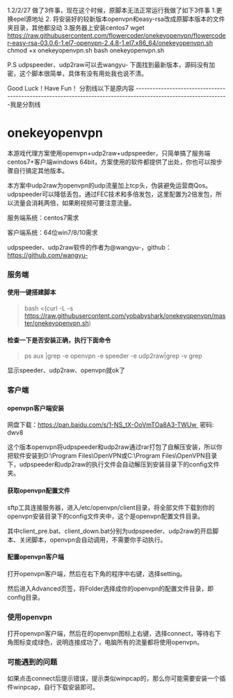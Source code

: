 1.2/2/27
做了3件事，现在这个时候，原脚本无法正常运行我做了如下3件事
1.更换epel源地址 2. 将安装好的较新版本openvpn和easy-rsa改成原脚本版本的文件夹目录，其他都没动
3.服务器上安装centos7
wget https://raw.githubusercontent.com/flowercoder/onekeyopenvpn/flowercoder-easy-rsa-03.0.6-1.el7-openvpn-2.4.8-1.el7.x86_64/onekeyopenvpn.sh
chmod +x onekeyopenvpn.sh
bash onekeyopenvpn.sh

P.S udpspeeder、udp2raw可以去wangyu- 下面找到最新版本，源码没有加密，这个脚本很简单，具体有没有用处我也说不清。

Good Luck！Have Fun！
分割线以下是原内容
---------------------------------------------------------------------------------------------------------------我是分割线
# onekeyopenvpn
本游戏代理方案使用openvpn+udp2raw+udpspeeder，只简单搞了服务端centos7+客户端windows 64bit，方案使用的软件都提供了出处，你也可以按步骤自行搞定其他版本。

本方案中udp2raw为openvpn的udp流量加上tcp头，伪装避免运营商Qos。udpspeeder可以降低丢包，通过FEC技术和多倍发包，这里配置为2倍发包，所以流量会消耗两倍，如果刷视频可要注意流量。

服务端系统：centos7需求

客户端系统：64位win7/8/10需求

udpspeeder、udp2raw软件的作者为@wangyu-，github：https://github.com/wangyu-

### 服务端 ###

#### 使用一键搭建脚本 ####

> bash <(curl -L -s https://raw.githubusercontent.com/yobabyshark/onekeyopenvpn/master/onekeyopenvpn.sh)

#### 检查一下是否安装正确，执行下面命令

> ps aux |grep -e openvpn -e speeder -e udp2raw|grep -v grep

显示speeder、udp2raw、openvpn就ok了

### 客户端

#### openvpn客户端安装

网盘下载：https://pan.baidu.com/s/1-NS_tX-OoVmTOa8A3-TWUw  密码: dwv8

这个版本openvpn将udpspeeder和udp2raw通过rar打包了自解压安装，所以你把软件安装到D:\Program Files\OpenVPN或C:\Program Files\OpenVPN目录下，udpspeeder和udp2raw的执行文件会自动解压到安装目录下的config文件夹。

#### 获取openvpn配置文件

sftp工具连接服务器，进入/etc/openvpn/client目录，将全部文件下载到你的openvpn安装目录下的config文件夹中，这个是openvpn配置文件目录。

其中client_pre.bat、client_down.bat分别为udpspeeder、udp2raw的开启脚本、关闭脚本，openvpn会自动调用，不需要你手动执行。

#### 配置openvpn客户端

打开openvpn客户端，然后在右下角的程序中右键，选择setting。

然后进入Advanced页签，将Folder选择成你的openvpn的配置文件目录，即config目录。

### 使用openvpn

打开openvpn客户端，然后在的openvpn图标上右键，选择connect，等待右下角图标变成绿色，说明连接成功了，电脑所有的流量都将使用openvpn。

### 可能遇到的问题

如果点击connect后提示错误，提示类似winpcap的，那么你可能需要安装一个插件winpcap，自行下载安装即可。

